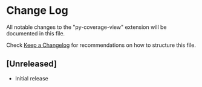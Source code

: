 # Change Log
All notable changes to the "py-coverage-view" extension will be documented in this file.

Check [Keep a Changelog](http://keepachangelog.com/) for recommendations on how to structure this file.

## [Unreleased]
- Initial release